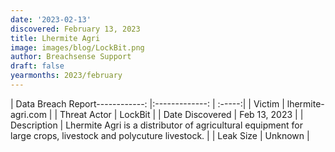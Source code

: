 ```yaml
---
date: '2023-02-13'
discovered: February 13, 2023
title: Lhermite Agri
image: images/blog/LockBit.png
author: Breachsense Support
draft: false
yearmonths: 2023/february
---
```


| Data Breach Report------------:     |:-------------:    | :-----:|
| Victim      | lhermite-agri.com      | 
| Threat Actor      | LockBit      | 
| Date Discovered      | Feb 13, 2023      | 
| Description      | Lhermite Agri is a distributor of agricultural equipment for large crops, livestock and polycuture livestock.      | 
| Leak Size      | Unknown      | 

